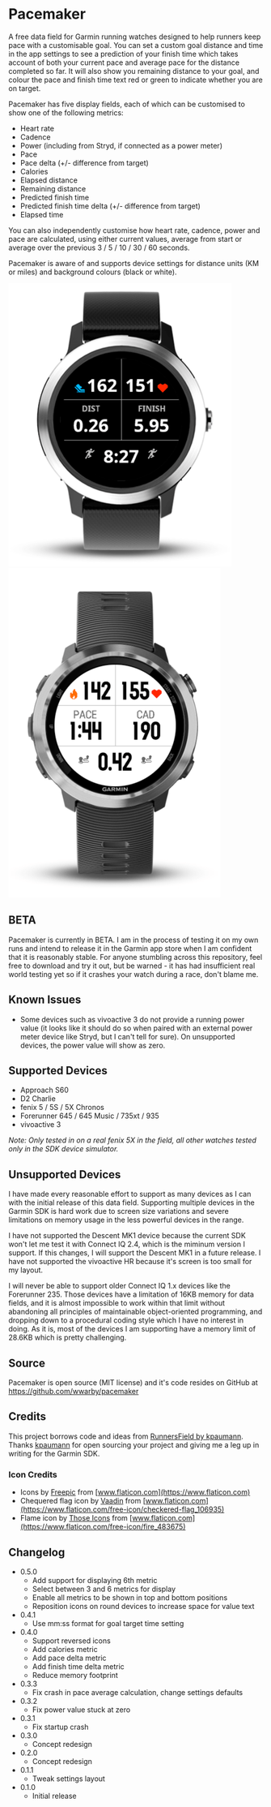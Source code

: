 # Pacemaker

A free data field for Garmin running watches designed to help runners keep pace with a customisable goal. You can set a
custom goal distance and time in the app settings to see a prediction of your finish time which takes account of both
your current pace and average pace for the distance completed so far. It will also show you remaining distance to your
goal, and colour the pace and finish time text red or green to indicate whether you are on target.

Pacemaker has five display fields, each of which can be customised to show one of the following metrics:
- Heart rate
- Cadence
- Power (including from Stryd, if connected as a power meter)
- Pace
- Pace delta (+/- difference from target)
- Calories
- Elapsed distance
- Remaining distance
- Predicted finish time
- Predicted finish time delta (+/- difference from target)
- Elapsed time

You can also independently customise how heart rate, cadence, power and pace are calculated, using either current values,
average from start or average over the previous 3 / 5 / 10 / 30 / 60 seconds.

Pacemaker is aware of and supports device settings for distance units (KM or miles) and background colours (black or white).

![Screenshot Light](/supporting-files/screenshots/screenshot-3.png) ![Screenshot Dark](/supporting-files/screenshots/screenshot-2.png)

## BETA
Pacemaker is currently in BETA. I am in the process of testing it on my own runs and intend to release it in the Garmin
app store when I am confident that it is reasonably stable. For anyone stumbling across this repository, feel free to
download and try it out, but be warned - it has had insufficient real world testing yet so if it crashes your watch during
a race, don't blame me.

## Known Issues
- Some devices such as vivoactive 3 do not provide a running power value (it looks like it should do so when paired with an external
power meter device like Stryd, but I can't tell for sure). On unsupported devices, the power value will show as zero.

## Supported Devices
- Approach S60
- D2 Charlie
- fenix 5 / 5S / 5X Chronos
- Forerunner 645 / 645 Music / 735xt / 935
- vivoactive 3

*Note: Only tested in on a real fenix 5X in the field, all other watches tested only in the SDK device simulator.*

## Unsupported Devices
I have made every reasonable effort to support as many devices as I can with the initial release of this data field.
Supporting multiple devices in the Garmin SDK is hard work due to screen size variations and severe limitations on memory usage
in the less powerful devices in the range.

I have not supported the Descent MK1 device because the current SDK won't let me test it with Connect IQ 2.4, which is the miminum
version I support. If this changes, I will support the Descent MK1 in a future release. I have not supported the vivoactive HR
because it's screen is too small for my layout.

I will never be able to support older Connect IQ 1.x devices like the Forerunner 235. Those devices have a limitation of
16KB memory for data fields, and it is almost impossible to work within that limit without abandoning all principles
of maintainable object-oriented programming, and dropping down to a procedural coding style which I have no interest in doing.
As it is, most of the devices I am supporting have a memory limit of 28.6KB which is pretty challenging.

## Source
Pacemaker is open source (MIT license) and it's code resides on GitHub at https://github.com/wwarby/pacemaker

## Credits
This project borrows code and ideas from [RunnersField by kpaumann](https://github.com/kopa/RunnersField).
Thanks [kpaumann](https://apps.garmin.com/en-GB/developer/ab0f2743-88d2-4f32-9fb0-5fc8ba61e55a/apps) for open sourcing
your project and giving me a leg up in writing for the Garmin SDK.

### Icon Credits
- Icons by [Freepic](https://www.flaticon.com/authors/freepik) from [www.flaticon.com](https://www.flaticon.com)
- Chequered flag icon by [Vaadin](https://www.flaticon.com/authors/vaadin) from [www.flaticon.com](https://www.flaticon.com/free-icon/checkered-flag_106935)
- Flame icon by [Those Icons](https://www.flaticon.com/authors/those-icons) from [www.flaticon.com](https://www.flaticon.com/free-icon/fire_483675)

## Changelog
- 0.5.0
  - Add support for displaying 6th metric
  - Select between 3 and 6 metrics for display
  - Enable all metrics to be shown in top and bottom positions
  - Reposition icons on round devices to increase space for value text
- 0.4.1
  - Use mm:ss format for goal target time setting
- 0.4.0
  - Support reversed icons
  - Add calories metric
  - Add pace delta metric
  - Add finish time delta metric
  - Reduce memory footprint
- 0.3.3
  - Fix crash in pace average calculation, change settings defaults
- 0.3.2
  - Fix power value stuck at zero
- 0.3.1
  - Fix startup crash
- 0.3.0
  - Concept redesign
- 0.2.0
  - Concept redesign
- 0.1.1
  - Tweak settings layout
- 0.1.0
  - Initial release